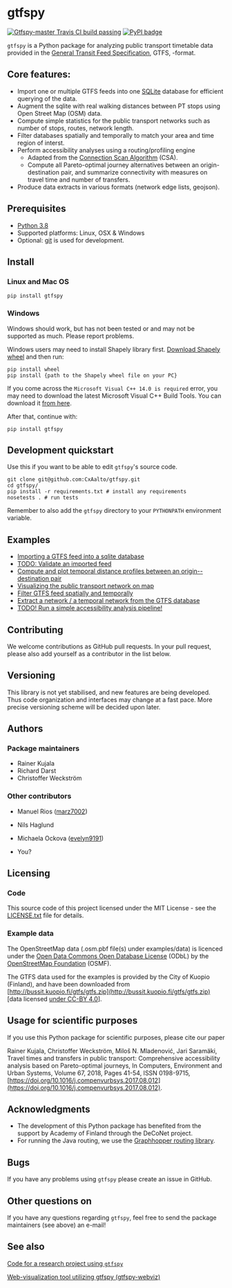 # gtfspy  

[![Gtfspy-master Travis CI build passing](https://api.travis-ci.org/CxAalto/gtfspy.svg?branch=master)](https://travis-ci.org/CxAalto/gtfspy)
[![PyPI badge](https://badge.fury.io/py/gtfspy.svg)](https://pypi.python.org/pypi/gtfspy/)


``gtfspy`` is a Python package for analyzing public transport timetable data provided in the [General Transit Feed Specification](https://developers.google.com/transit/gtfs/), GTFS, -format.

## Core features:
* Import one or multiple GTFS feeds into one [SQLite](https://www.sqlite.org/) database for efficient querying of the data.
* Augment the sqlite with real walking distances between PT stops using Open Street Map (OSM) data.
* Compute simple statistics for the public transport networks such as number of stops, routes, network length.
* Filter databases spatially and temporally to match your area and time region of interst.
* Perform accessibility analyses using a routing/profiling engine
    - Adapted from the [Connection Scan Algorithm](http://i11www.iti.uni-karlsruhe.de/extra/publications/dpsw-isftr-13.pdf) (CSA).
    - Compute all Pareto-optimal journey alternatives between an origin-destination pair, and summarize connectivity with measures on travel time and number of transfers.
* Produce data extracts in various formats (network edge lists, geojson). 


## Prerequisites
* [Python 3.8](https://www.python.org/)
* Supported platforms: Linux, OSX & Windows
* Optional: [git](https://git-scm.com/) is used for development.


## Install
### Linux and Mac OS
```
pip install gtfspy
```

### Windows
Windows should work, but has not been tested or and may not be
supported as much.  Please report problems.

Windows users may need to install Shapely library first. [Download Shapely wheel](https://www.lfd.uci.edu/~gohlke/pythonlibs/#shapely) and then run:
```
pip install wheel
pip install {path to the Shapely wheel file on your PC}
```

If you come across the `Microsoft Visual C++ 14.0 is required` error, you may need to download the latest Microsoft Visual C++ Build Tools.
You can download it [from here](https://visualstudio.microsoft.com/cs/downloads/).

After that, continue with:
```
pip install gtfspy
```



## Development quickstart

Use this if you want to be able to edit ``gtfspy``'s source code.

```
git clone git@github.com:CxAalto/gtfspy.git
cd gtfspy/
pip install -r requirements.txt # install any requirements
nosetests . # run tests
```

Remember to also add the ``gtfspy`` directory to your ``PYTHONPATH`` environment variable.

## Examples
- [Importing a GTFS feed into a sqlite database](examples/example_import.py)
- [TODO: Validate an imported feed](examples/example_validation.py)
- [Compute and plot temporal distance profiles between an origin--destination pair](examples/example_temporal_distance_profile.py)
- [Visualizing the public transport network on map](examples/example_map_visualization.py)
- [Filter GTFS feed spatially and temporally](examples/example_filter.py)
- [Extract a network / a temporal network from the GTFS database](examples/example_export.py)
- [TODO! Run a simple accessibility analysis pipeline!](examples/example_accessibility_analysis.py)


## Contributing

We welcome contributions as GitHub pull requests.
In your pull request, please also add yourself as a contributor in the list below.

## Versioning

This library is not yet stabilised, and new features are being developed. 
Thus code organization and interfaces may change at a fast pace. 
More precise versioning scheme will be decided upon later.

## Authors

### Package maintainers
* Rainer Kujala
* Richard Darst
* Christoffer Weckström

### Other contributors

* Manuel Rios ([marz7002](https://github.com/marz7002))
* Nils Haglund
* Michaela Ockova ([evelyn9191](https://github.com/evelyn9191))

* You?

## Licensing

### Code
This source code of this project licensed under the MIT License - see the [LICENSE.txt](LICENSE.txt) file for details.

### Example data

The OpenStreetMap data (.osm.pbf file(s) under examples/data) is licenced under the [Open Data Commons Open Database License](https://opendatacommons.org/licenses/odbl/) (ODbL) by the [OpenStreetMap Foundation](http://osmfoundation.org/) (OSMF).

The GTFS data used for the examples is provided by the City of Kuopio (Finland), and have been downloaded from [http://bussit.kuopio.fi/gtfs/gtfs.zip](http://bussit.kuopio.fi/gtfs/gtfs.zip) [data licensed [under CC-BY 4.0](https://creativecommons.org/licenses/by/4.0/deed)].


## Usage for scientific purposes

If you use this Python package for scientific purposes, please cite our paper

Rainer Kujala, Christoffer Weckström, Miloš N. Mladenović, Jari Saramäki, Travel times and transfers in public transport: Comprehensive accessibility analysis based on Pareto-optimal journeys, In Computers, Environment and Urban Systems, Volume 67, 2018, Pages 41-54, ISSN 0198-9715, [https://doi.org/10.1016/j.compenvurbsys.2017.08.012](https://doi.org/10.1016/j.compenvurbsys.2017.08.012).


## Acknowledgments

* The development of this Python package has benefited from the support by Academy of Finland through the DeCoNet project.
* For running the Java routing, we use the [Graphhopper routing library](https://github.com/graphhopper/graphhopper).


## Bugs

If you have any problems using ``gtfspy`` please create an issue in GitHub.  

## Other questions on 

If you have any questions regarding ``gtfspy``, feel free to send the package maintainers (see above) an e-mail!

## See also

[Code for a research project using ``gtfspy``](https://github.com/rmkujala/ptn_temporal_distances)

[Web-visualization tool utilizing gtfspy (gtfspy-webviz)](https://github.com/CxAalto/gtfspy-webviz)
